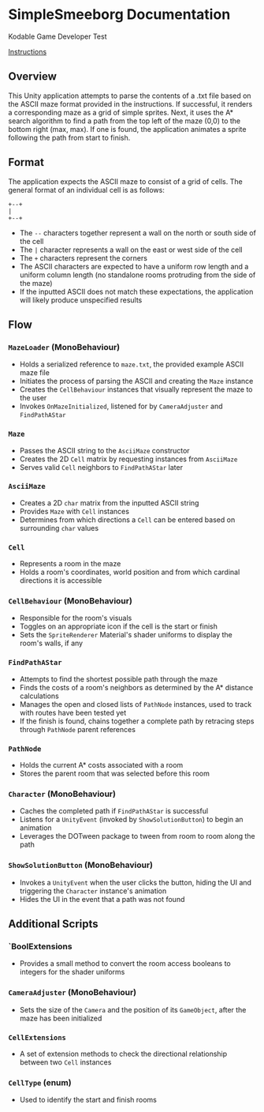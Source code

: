 # SimpleSmeeborg Documentation
Kodable Game Developer Test

[Instructions](https://docs.google.com/document/d/1H8M92RWBqTi0OufbuYja6BzQNnknbib8gbpJHlAts34/edit)

## Overview

This Unity application attempts to parse the contents of a .txt file based on the ASCII maze format provided in the instructions.
If successful, it renders a corresponding maze as a grid of simple sprites. Next, it uses the A* search algorithm to find a path from the
top left of the maze (0,0) to the bottom right (max, max). If one is found, the application animates a sprite following the path from start to finish. 

## Format

The application expects the ASCII maze to consist of a grid of cells. The general format of an individual cell is as follows:

```
+--+
|   
+--+
```

* The `--` characters together represent a wall on the north or south side of the cell
* The `|` character represents a wall on the east or west side of the cell
* The `+` characters represent the corners
* The ASCII characters are expected to have a uniform row length and a uniform column length (no standalone rooms protruding from the side of the maze)
* If the inputted ASCII does not match these expectations, the application will likely produce unspecified results

## Flow

### `MazeLoader` (MonoBehaviour)

* Holds a serialized reference to `maze.txt`, the provided example ASCII maze file
* Initiates the process of parsing the ASCII and creating the `Maze` instance
* Creates the `CellBehaviour` instances that visually represent the maze to the user
* Invokes `OnMazeInitialized`, listened for by `CameraAdjuster` and `FindPathAStar`

### `Maze`

* Passes the ASCII string to the `AsciiMaze` constructor
* Creates the 2D `Cell` matrix by requesting instances from `AsciiMaze`
* Serves valid `Cell` neighbors to `FindPathAStar` later

### `AsciiMaze`

* Creates a 2D `char` matrix from the inputted ASCII string
* Provides `Maze` with `Cell` instances
* Determines from which directions a `Cell` can be entered based on surrounding `char` values

### `Cell`

* Represents a room in the maze
* Holds a room's coordinates, world position and from which cardinal directions it is accessible

### `CellBehaviour` (MonoBehaviour)

* Responsible for the room's visuals
* Toggles on an appropriate icon if the cell is the start or finish
* Sets the `SpriteRenderer` Material's shader uniforms to display the room's walls, if any

### `FindPathAStar` 

* Attempts to find the shortest possible path through the maze
* Finds the costs of a room's neighbors as determined by the A* distance calculations
* Manages the open and closed lists of `PathNode` instances, used to track with routes have been tested yet
* If the finish is found, chains together a complete path by retracing steps through `PathNode` parent references

### `PathNode`

* Holds the current A* costs associated with a room 
* Stores the parent room that was selected before this room 

### `Character` (MonoBehaviour)

* Caches the completed path if `FindPathAStar` is successful
* Listens for a `UnityEvent` (invoked by `ShowSolutionButton`) to begin an animation
* Leverages the DOTween package to tween from room to room along the path

### `ShowSolutionButton` (MonoBehaviour)

* Invokes a `UnityEvent` when the user clicks the button, hiding the UI and triggering the `Character` instance's animation
* Hides the UI in the event that a path was not found

## Additional Scripts

### `BoolExtensions

* Provides a small method to convert the room access booleans to integers for the shader uniforms

### `CameraAdjuster` (MonoBehaviour)

* Sets the size of the `Camera` and the position of its `GameObject`, after the maze has been initialized

### `CellExtensions`

* A set of extension methods to check the directional relationship between two `Cell` instances

### `CellType` (enum)

* Used to identify the start and finish rooms
